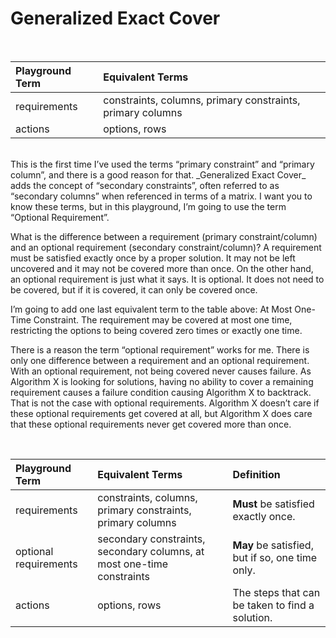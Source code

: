 # Generalized Exact Cover



<BR>

| Playground Term | Equivalent Terms |
|:------|:-----------|
| requirements| constraints, columns, primary constraints, primary columns |
| actions | options, rows |

<BR>
This is the first time I’ve used the terms “primary constraint” and “primary column”, and there is a good reason for that. _Generalized Exact Cover_ adds the concept of “secondary constraints”, often referred to as “secondary columns” when referenced in terms of a matrix. I want you to know these terms, but in this playground, I’m going to use the term “Optional Requirement”.

What is the difference between a requirement (primary constraint/column) and an optional requirement (secondary constraint/column)? A requirement must be satisfied exactly once by a proper solution. It may not be left uncovered and it may not be covered more than once. On the other hand, an optional requirement is just what it says. It is optional. It does not need to be covered, but if it is covered, it can only be covered once.

I’m going to add one last equivalent term to the table above: At Most One-Time Constraint. The requirement may be covered at most one time, restricting the options to being covered zero times or exactly one time.

There is a reason the term “optional requirement” works for me. There is only one difference between a requirement and an optional requirement. With an optional requirement, not being covered never causes failure. As Algorithm X is looking for solutions, having no ability to cover a remaining requirement causes a failure condition causing Algorithm X to backtrack. That is not the case with optional requirements. Algorithm X doesn’t care if these optional requirements get covered at all, but Algorithm X does care that these optional requirements never get covered more than once.

<BR>

| Playground Term | Equivalent Terms | Definition |
|:------|:-----------|:------|
| requirements| constraints, columns, primary constraints, primary columns | __Must__ be satisfied exactly once. |
| optional requirements| secondary constraints, secondary columns, at most one-time constraints | __May__ be satisfied, but if so, one time only. |
| actions | options, rows | The steps that can be taken to find a solution. |
